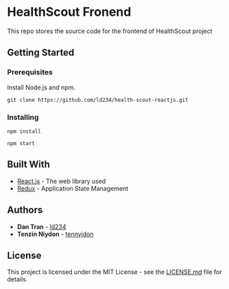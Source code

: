 # HealthScout Fronend

This repo stores the source code for the frontend of HealthScout project

## Getting Started

### Prerequisites

Install Node.js and npm.

```
git clone https://github.com/ld234/health-scout-reactjs.git
```

### Installing
```
npm install
```
```
npm start
```

## Built With

* [React.js](https://reactjs.org/) - The web library used
* [Redux](https://redux.js.org/) - Application State Management


## Authors

* **Dan Tran** - [ld234](https://github.com/ld234)
* **Tenzin Niydon** - [tennyidon](https://github.com/tennyidon)

## License

This project is licensed under the MIT License - see the [LICENSE.md](LICENSE.md) file for details.
